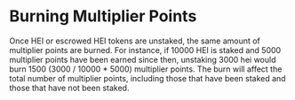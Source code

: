 # Burning Multiplier Points

Once HEI or escrowed HEI tokens are unstaked, the same amount of multiplier points are burned. For instance, if 10000 HEI is staked and 5000 multiplier points have been earned since then, unstaking 3000 hei would burn 1500 (3000 / 10000 \* 5000) multiplier points. The burn will affect the total number of multiplier points, including those that have been staked and those that have not been staked.&#x20;

